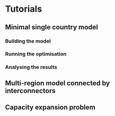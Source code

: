 # Tutorials

## Minimal single country model

### Building the model

### Running the optimisation

### Analysing the results

## Multi-region model connected by interconnectors

## Capacity expansion problem
